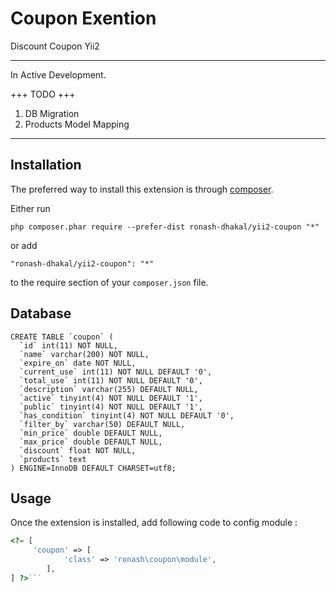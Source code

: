 Coupon Exention
===============
Discount Coupon Yii2

****
In Active Development.  

+++
TODO
+++
1) DB Migration
2) Products Model Mapping

****

Installation
------------

The preferred way to install this extension is through [composer](http://getcomposer.org/download/).

Either run

```
php composer.phar require --prefer-dist ronash-dhakal/yii2-coupon "*"
```

or add

```
"ronash-dhakal/yii2-coupon": "*"
```

to the require section of your `composer.json` file.

Database
------
```
CREATE TABLE `coupon` (
  `id` int(11) NOT NULL,
  `name` varchar(200) NOT NULL,
  `expire_on` date NOT NULL,
  `current_use` int(11) NOT NULL DEFAULT '0',
  `total_use` int(11) NOT NULL DEFAULT '0',
  `description` varchar(255) DEFAULT NULL,
  `active` tinyint(4) NOT NULL DEFAULT '1',
  `public` tinyint(4) NOT NULL DEFAULT '1',
  `has_condition` tinyint(4) NOT NULL DEFAULT '0',
  `filter_by` varchar(50) DEFAULT NULL,
  `min_price` double DEFAULT NULL,
  `max_price` double DEFAULT NULL,
  `discount` float NOT NULL,
  `products` text
) ENGINE=InnoDB DEFAULT CHARSET=utf8;
```

Usage
-----

Once the extension is installed, add following code to config module  :

```php
<?= [
     'coupon' => [
            'class' => 'ronash\coupon\module',
        ],
] ?>```